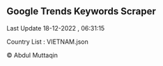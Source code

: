 

## Google Trends Keywords Scraper 
 
Last Update 18-12-2022 , 06:31:15

Country List :
VIETNAM.json



© Abdul Muttaqin 
